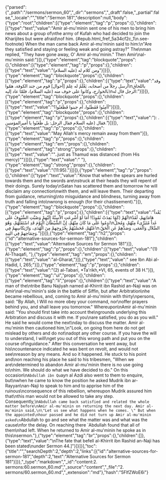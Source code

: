 {"parsed":{"_path":"/sermons/sermon_60","_dir":"sermons","_draft":false,"_partial":false,"_locale":"","title":"Sermon 181","description":null,"body":{"type":"root","children":[{"type":"element","tag":"p","props":{},"children":[{"type":"text","value":"Amir al-mu'minin sent one of his men to bring him news about a group of\nthe army of Kufah who had decided to join the Kharijites but were afraid\nof him. {#epub.html_fref_5a34cf2c_1\n.see-footnote} When the man came back Amir al-mu'minin said to him:\n\"Are they satisfied and staying or feeling weak and going astray?\" The\nman replied, \"They have gone away, O' Amir al-mu'minin.\" Then Amir\nal-mu'minin said:"}]},{"type":"element","tag":"blockquote","props":{},"children":[{"type":"element","tag":"p","props":{},"children":[{"type":"text","value":"ومن كلام له (عليه السلام)"}]}]},{"type":"element","tag":"blockquote","props":{},"children":[{"type":"element","tag":"p","props":{},"children":[{"type":"text","value":"وقد أَرسل رجلاً من أصحابه، يَعْلَمُ له عِلمَ [أحوال] قوم من جند الكوفة، همّوا\nباللحاق بالخوارج، وكانوا على خوف منه (عليه السلام)، فلمّا عاد إليه\nالرجل قال له:"}]}]},{"type":"element","tag":"blockquote","props":{},"children":[{"type":"element","tag":"p","props":{},"children":[{"type":"text","value":"أأمِنُوا فَقَطَنُوا، أم جبنوا فَظَعَنُوا؟"}]}]},{"type":"element","tag":"blockquote","props":{},"children":[{"type":"element","tag":"p","props":{},"children":[{"type":"text","value":"): . فقال (عليه السلام فقال الرجل: بل ظَعَنُوا يا أَميرالمؤمنين."}]}]},{"type":"element","tag":"p","props":{},"children":[{"type":"text","value":"May Allah's mercy remain away from them"}]},{"type":"element","tag":"p","props":{},"children":[{"type":"element","tag":"em","props":{},"children":[{"type":"element","tag":"strong","props":{},"children":[{"type":"text","value":"\"..just as Thamud was distanced (from His mercy)\""}]}]},{"type":"text","value":" "},{"type":"element","tag":"strong","props":{},"children":[{"type":"text","value":"(11:95)."}]}]},{"type":"element","tag":"p","props":{},"children":[{"type":"text","value":"Know that when the spears are hurled towards them and the swords are\nstruck at their heads they will repent of their doings. Surely today\nSatan has scattered them and tomorrow he will disclaim any connection\nwith them, and will leave them. Their departing from guidance, returning\nto misguidance and blindness, turning away from truth and falling into\nwrong is enough (for their chastisement)."}]},{"type":"element","tag":"blockquote","props":{},"children":[{"type":"element","tag":"p","props":{},"children":[{"type":"text","value":"بُعْداً لَهُمْ (كَمَا بَعِدَتْ ثَمُودُ)! أَمَا لَوْ أُشْرِعَتِ الاْسِنَّةُ إِلَيْهِمْ وَصُبَّتِ السُّيُوفُ عَلَى\nهَامَاتِهمْ، لَقَدْ نَدِمُوا عَلَى مَا كَانَ مِنْهُمْ، إنَّ الشَّيْطَانَ الْيَوْمَ قَدِ اسْتَقَلَّهُمْ، وَهُوَ\nغَداً مُتَبَرِّىءٌ مِنْهُمْ، وَمُخلٍّ عَنْهُمْ، فَحَسْبُهُمْ بِخُرُوجِهمْ مِنَ الْهُدَى، وَارْتِكَاسِهِمْ فِي\nالضَّلاَل وَالْعَمَى، وَصَدِّهِمْ عَنِ الْحَقّ، وَجِمَاحِهمْ فِي التِيهِ."}]}]},{"type":"element","tag":"h2","props":{"id":"alternative-sources-for-sermon-181"},"children":[{"type":"text","value":"Alternative Sources for Sermon 181"}]},{"type":"element","tag":"p","props":{},"children":[{"type":"text","value":"(1) Al-Thaqafi, "},{"type":"element","tag":"em","props":{},"children":[{"type":"text","value":"al-Gharat,"}]},{"type":"text","value":" see Ibn Abi al-Hadid, I, 265;"}]},{"type":"element","tag":"p","props":{},"children":[{"type":"text","value":"(2) al-Tabari, *Ta'rikh,*VI, 65, events of 38 H."}]},{"type":"element","tag":"ul","props":{},"children":[{"type":"element","tag":"li","props":{},"children":[{"type":"text","value":"A man of the\ntribe Banu Najiyah named al-Khirrit ibn Rashid an-Naji was on Amir\nal-mu'minin's side in the battle of Siffin, but after Arbitration\nhe became rebellious, and, coming to Amir al-mu'minin with thirty\npersons, said: \"By Allah, I Will no more obey your command, nor\noffer prayers behind you, and shall leave you tomorrow.\" Whereupon\nAmir al-mu'minin said: \"You should first take into account the\ngrounds underlying this Arbitration and discuss it with me. If you\nare satisfied, you do as you will.\" He said he would come the next\nday to discuss the matter. Amir al-mu'minin then cautioned him,\n\"Look, on going from here do not get mislead by others and do not\nadopt any other course. If you have the will to understand, I will\nget you out of this wrong path and put you on the course of\nguidance.\" After this conversation he went away, but his\ncountenance indicated he was bent on revolt, and would not see\nreason by any means. And so it happened. He stuck to his point and\non reaching his place he said to his tribesmen, \"When we are\ndetermined to abandon Amir al-mu'minin there is no use going to\nhim. We should do what we have decided to do.\" On this occasion\n`Abdullah ibn Qu`ayn al Azdi also went to them to enquire, but\nwhen he came to know the position he asked Mudrik ibn ar-Rayyan\nan-Naji to speak to him and to apprise him of the ruinous\nconsequence of this rebellion, whereupon Mudrik assured him that\nthis man would not be allowed to take any step. Consequently,\n`Abdullah came back satisfied and related the whole matter before\nAmir al-mu'minin on returning the next day. Amir al-mu'minin said,\n\"Let us see what happens when he comes. \" But when the appointed\nhour passed and he did not turn up Amir al-mu'minin asked\n`Abdullah to go and see what the matter was and what was the cause\nfor the delay. On reaching there `Abdullah found that all of them\nhad left. When he returned to Amir al-mu'minin he spoke as in this\nsermon."},{"type":"element","tag":"br","props":{},"children":[]},{"type":"text","value":"\nThe fate that befell al-Khirrit ibn Rashid an-Naji has been stated\nunder Sermon 44.]"}]}]}],"toc":{"title":"","searchDepth":2,"depth":2,"links":[{"id":"alternative-sources-for-sermon-181","depth":2,"text":"Alternative Sources for Sermon 181"}]}},"_type":"markdown","_id":"content:2. sermons:60.sermon_60.md","_source":"content","_file":"2. sermons/60.sermon_60.md","_extension":"md"},"hash":"5FlfZWoE6i"}